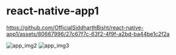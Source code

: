 # react-native-app1


https://github.com/OfficialSiddharthBisht/react-native-app1/assets/80667996/27c67f7c-63f2-4f9f-a2bd-ba44be1c2f2a

![app_img2](https://github.com/OfficialSiddharthBisht/react-native-app1/assets/80667996/1c863e57-584e-424b-80ec-421ab66903e2)
![app_img3](https://github.com/OfficialSiddharthBisht/react-native-app1/assets/80667996/606a1259-6383-45cd-9db1-202e30e0175c)
